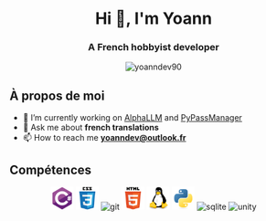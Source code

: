 <h1 align="center">Hi 👋, I'm Yoann</h1>
<h3 align="center">A French hobbyist developer</h3>

<div align="center"> 
    <img src="https://github-readme-stats.vercel.app/api/top-langs?username=yoanndev90&show_icons=true&locale=en&layout=compact&style=dark" alt="yoanndev90"/>
</div>

## À propos de moi

- 🔭 I’m currently working on [AlphaLLM](https://github.com/YoannDev90/AlphaLLM) and [PyPassManager](https://github.com/PyPassManager)
- 💬 Ask me about **french translations**
- 📫 How to reach me **yoanndev@outlook.fr**

## Compétences

<p align="center"> 
    <img src="https://raw.githubusercontent.com/devicons/devicon/master/icons/csharp/csharp-original.svg" alt="csharp" width="40" height="40"/> 
    <img src="https://raw.githubusercontent.com/devicons/devicon/master/icons/css3/css3-original-wordmark.svg" alt="css3" width="40" height="40"/> 
    <img src="https://www.vectorlogo.zone/logos/git-scm/git-scm-icon.svg" alt="git" width="40" height="40"/> 
    <img src="https://raw.githubusercontent.com/devicons/devicon/master/icons/html5/html5-original-wordmark.svg" alt="html5" width="40" height="40"/> 
    <img src="https://raw.githubusercontent.com/devicons/devicon/master/icons/linux/linux-original.svg" alt="linux" width="40" height="40"/> 
    <img src="https://raw.githubusercontent.com/devicons/devicon/master/icons/python/python-original.svg" alt="python" width="40" height="40"/> 
    <img src="https://www.vectorlogo.zone/logos/sqlite/sqlite-icon.svg" alt="sqlite" width="40" height="40"/> 
    <img src="https://www.vectorlogo.zone/logos/unity3d/unity3d-icon.svg" alt="unity" width="40" height="40"/> 
</p>
